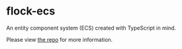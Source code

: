 # flock-ecs

An entity component system (ECS) created with TypeScript in mind.

Please view [the repo](https://github.com/dannyfritz/flock-ecs) for more information.

